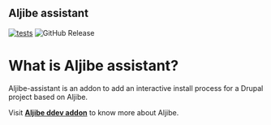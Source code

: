## Aljibe assistant
[![tests](https://github.com/Metadrop/ddev-aljibe-assistant/actions/workflows/tests.yml/badge.svg)](https://github.com/Metadrop/ddev-aljibe-assistant/actions/workflows/tests.yml)
![GitHub Release](https://img.shields.io/github/v/release/Metadrop/ddev-aljibe-assistant)

# What is Aljibe assistant?

Aljibe-assistant is an addon to add an interactive install process for a Drupal project based on Aljibe.

Visit **[Aljibe ddev addon](https://github.com/Metadrop/ddev-aljibe)** to know more about Aljibe.
